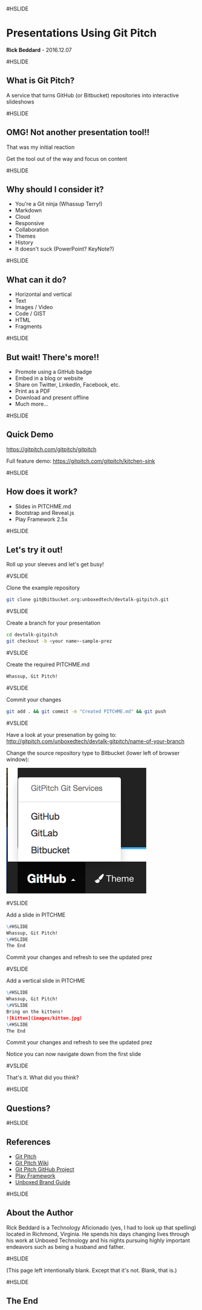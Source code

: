 #HSLIDE

# Presentations Using Git Pitch

<span class="primary"><strong>Rick Beddard</strong></span> - 2016.12.07

#HSLIDE

## What is Git Pitch?

A service that turns GitHub (or Bitbucket) repositories into interactive slideshows

#HSLIDE

## OMG! Not another presentation tool!!
That was my initial reaction <!-- .element: class="fragment" -->

Get the tool out of the way and focus on content <!-- .element: class="fragment" -->

#HSLIDE

## Why should I consider it?
- You're a Git ninja (Whassup Terry!) <!-- .element: class="fragment" -->
- Markdown <!-- .element: class="fragment" -->
- Cloud <!-- .element: class="fragment" -->
- Responsive <!-- .element: class="fragment" -->
- Collaboration <!-- .element: class="fragment" -->
- Themes <!-- .element: class="fragment" -->
- History <!-- .element: class="fragment" -->
- It doesn't suck (PowerPoint? KeyNote?) <!-- .element: class="fragment" -->

#HSLIDE

## What can it do?

- Horizontal and vertical <!-- .element: class="fragment" -->
- Text <!-- .element: class="fragment" -->
- Images / Video <!-- .element: class="fragment" -->
- Code / GIST <!-- .element: class="fragment" -->
- HTML <!-- .element: class="fragment" -->
- Fragments <!-- .element: class="fragment" -->

#HSLIDE

## But wait! There's more!!

- Promote using a GitHub badge
- Embed in a blog or website
- Share on Twitter, LinkedIn, Facebook, etc.
- Print as a PDF
- Download and present offline
- Much more...

#HSLIDE

## Quick Demo
https://gitpitch.com/gitpitch/gitpitch

Full feature demo: https://gitpitch.com/gitpitch/kitchen-sink

#HSLIDE

## How does it work?

- Slides in PITCHME.md
- Bootstrap and Reveal.js
- Play Framework 2.5x

#HSLIDE

## Let's try it out!

Roll up your sleeves and let's get busy!

#VSLIDE

Clone the example repository

```bash
git clone git@bitbucket.org:unboxedtech/devtalk-gitpitch.git
```

#VSLIDE

Create a branch for your presentation

```bash
cd devtalk-gitpitch
git checkout -b <your name>-sample-prez
```

#VSLIDE

Create the required PITCHME.md

```markdown
Whassup, Git Pitch!
```

#VSLIDE

Commit your changes

```bash
git add . && git commit -m "Created PITCHME.md" && git push
```

#VSLIDE

Have a look at your presenation by going to: http://gitpitch.com/unboxedtech/devtalk-gitpitch/name-of-your-branch

Change the source repository type to Bitbucket (lower left of browser window):

![Bitbucket Selection](images/bitbucket.png)

#VSLIDE

Add a slide in PITCHME

```markdown
\#HSLIDE
Whassup, Git Pitch!
\#HSLIDE
The End
```
Commit your changes and refresh to see the updated prez

#VSLIDE

Add a vertical slide in PITCHME

```markdown
\#HSLIDE
Whassup, Git Pitch!
\#VSLIDE
Bring on the kittens!
![kitten](images/kitten.jpg)
\#HSLIDE
The End
```
Commit your changes and refresh to see the updated prez

Notice you can now navigate down from the first slide

#VSLIDE

That's it. What did you think?

#HSLIDE

## Questions?

#HSLIDE

## References

- [Git Pitch](http://www.gitpitch.com)
- [Git Pitch Wiki](https://github.com/gitpitch/gitpitch/wiki)
- [Git Pitch GitHub Project](https://github.com/gitpitch/gitpitch)
- [Play Framework](https://playframework.com/)
- [Unboxed Brand Guide](http://ubt-brandguide.azurewebsites.net/)

#HSLIDE

## About the Author

Rick Beddard is a Technology Aficionado (yes, I had to look up that spelling) located in Richmond, Virginia. He spends his days changing lives through his work at Unboxed Technology and his nights pursuing highly important endeavors such as being a husband and father.

#HSLIDE

(This page left intentionally blank. Except that it's not. Blank, that is.)

#HSLIDE

## The End
